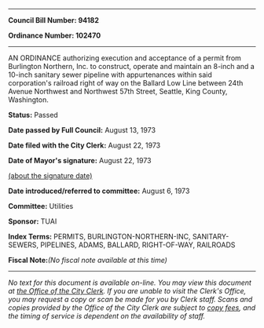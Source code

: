 

********

**Council Bill Number: 94182**
   
**Ordinance Number: 102470**
********

 AN ORDINANCE authorizing execution and acceptance of a permit from Burlington Northern, Inc. to construct, operate and maintain an 8-inch and a 10-inch sanitary sewer pipeline with appurtenances within said corporation's railroad right of way on the Ballard Low Line between 24th Avenue Northwest and Northwest 57th Street, Seattle, King County, Washington.

**Status:** Passed
   
**Date passed by Full Council:** August 13, 1973
   
**Date filed with the City Clerk:** August 22, 1973
   
**Date of Mayor's signature:** August 22, 1973
   
[(about the signature date)](/~public/approvaldate.htm)
   
   
   
**Date introduced/referred to committee:** August 6, 1973
   
**Committee:** Utilities
   
**Sponsor:** TUAI
   
   
**Index Terms:** PERMITS, BURLINGTON-NORTHERN-INC, SANITARY-SEWERS, PIPELINES, ADAMS, BALLARD, RIGHT-OF-WAY, RAILROADS

**Fiscal Note:**_(No fiscal note available at this time)_
********

_No text for this document is available on-line. You may view this document at [the Office of the City Clerk](http://www.seattle.gov/leg/clerk/contactUs.htm). If you are unable to visit the Clerk's Office, you may request a copy or scan be made for you by Clerk staff. Scans and copies provided by the Office of the City Clerk are subject to [copy fees](http://clerk.seattle.gov/~public/clerkfees.htm), and the timing of service is dependent on the availability of staff._

